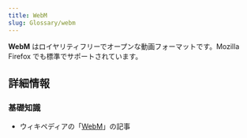```yaml
---
title: WebM
slug: Glossary/webm
---
```


**WebM** はロイヤリティフリーでオープンな動画フォーマットです。Mozilla Firefox でも標準でサポートされています。

## 詳細情報

### 基礎知識

- ウィキペディアの「[WebM](https://ja.wikipedia.org/wiki/WebM)」の記事
